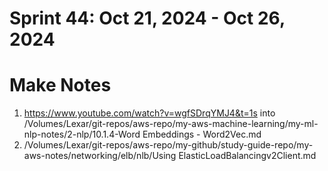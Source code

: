 <h1>Sprint 44: Oct 21, 2024 - Oct 26, 2024</h1>

# Make Notes

1. https://www.youtube.com/watch?v=wgfSDrqYMJ4&t=1s into /Volumes/Lexar/git-repos/aws-repo/my-aws-machine-learning/my-ml-nlp-notes/2-nlp/10.1.4-Word Embeddings - Word2Vec.md
2. /Volumes/Lexar/git-repos/aws-repo/my-github/study-guide-repo/my-aws-notes/networking/elb/nlb/Using ElasticLoadBalancingv2Client.md